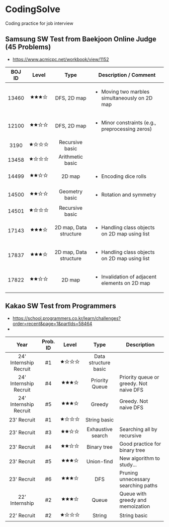 # CodingSolve
Coding practice for job interview

## Samsung SW Test from Baekjoon Online Judge (45 Problems)
- https://www.acmicpc.net/workbook/view/1152

|BOJ ID | Level | Type       | Description / Comment                                             |
|:-----:|:-----:|:----------:|---------------------------------------------------------|
|13460  |🟊🟊🟊✩| DFS, 2D map | <ul><li>Moving two marbles simultaneously on 2D map</li></ul> |
|12100  |🟊🟊✩✩| DFS, 2D map | <ul><li>Minor constraints (e.g., preprocessing zeros)</li></ul> |
|3190   |🟊✩✩✩| Recursive basic ||
|13458  |🟊✩✩✩| Arithmetic basic ||
|14499  |🟊🟊✩✩| 2D map | <ul><li>Encoding dice rolls</li></ul> |
|14500  |🟊🟊✩✩| Geometry basic | <ul><li>Rotation and symmetry</li></ul> |
|14501  |🟊✩✩✩| Recursive basic ||
|17143  |🟊🟊🟊✩| 2D map, Data structure | <ul><li>Handling class objects on 2D map using list</li></ul> |
|17837  |🟊🟊🟊✩| 2D map, Data structure | <ul><li>Handling class objects on 2D map using list </li></ul> |
|17822  |🟊🟊✩✩| 2D map | <ul><li>Invalidation of adjacent elements on 2D map </li></ul> |

## Kakao SW Test from Programmers
- https://school.programmers.co.kr/learn/challenges?order=recent&page=1&partIds=58464
- 
| Year                   | Prob. ID | Level   | Type                 | Description                                             |
|:----------------------:|:--------:|:-------:|:--------------------:|---------------------------------------------------------|
| 24' Internship Recruit | #1       | 🟊✩✩✩  | Data structure basic | |
| 24' Internship Recruit | #4       | 🟊🟊🟊✩  | Priority Queue       | Priority queue or greedy. Not naive DFS|
| 24' Internship Recruit | #5       | 🟊🟊🟊✩  | Greedy               | Greedy. Not naive DFS|
| 23' Recruit            | #1       | 🟊✩✩✩  | String basic         | |
| 23' Recruit            | #3       | 🟊🟊✩✩  | Exhaustive search    | Searching all by recursive |
| 23' Recruit            | #4       | 🟊🟊✩✩  | Binary tree          | Good practice for binary tree |
| 23' Recruit            | #5       | 🟊🟊🟊✩  | Union-find           | New algorithm to study... |
| 23' Recruit            | #6       | 🟊🟊🟊✩  | DFS                  | Pruning unnecessary searching paths |
| 22' Internship         | #2       | 🟊🟊🟊✩  | Queue                | Queue with greedy and memoization |
| 22' Recruit            | #2       | 🟊✩✩✩  | String               | String basic |
